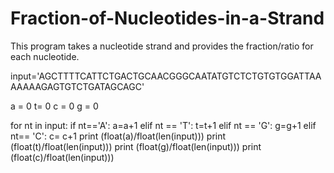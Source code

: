 # Fraction-of-Nucleotides-in-a-Strand
This program takes a nucleotide strand and provides the fraction/ratio for each nucleotide.

input='AGCTTTTCATTCTGACTGCAACGGGCAATATGTCTCTGTGTGGATTAAAAAAAGAGTGTCTGATAGCAGC'

a = 0
t= 0
c = 0
g = 0

for nt in input:
    if nt=='A':
        a=a+1
    elif nt == 'T':
        t=t+1
    elif nt == 'G':
        g=g+1
    elif nt== 'C':
        c= c+1
print (float(a)/float(len(input)))
print (float(t)/float(len(input)))
print (float(g)/float(len(input)))
print (float(c)/float(len(input)))
